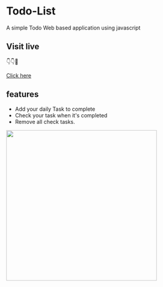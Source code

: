 # Todo-List
A simple Todo Web based application using javascript

## Visit live
👇👇👀

 [Click here](https://ajayshrma.github.io/Todo-List-/)
                

## features

   - Add your daily Task to complete
   - Check your task when it's completed
   - Remove all check tasks.


<div>
<img src="https://user-images.githubusercontent.com/53046200/85915749-c2f1f300-b867-11ea-81dd-21fb9990df06.png" width="400px" /img> 
</div>

